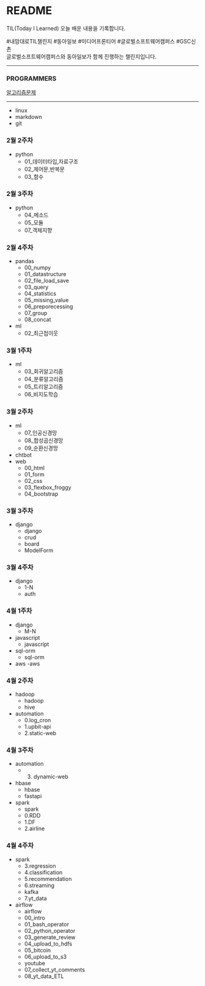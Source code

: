 # README
TIL(Today I Learned)
오늘 배운 내용을 기록합니다.

#내맘대로TIL챌린지 #동아일보 #미디어프론티어 #글로벌소프트웨어캠퍼스 #GSC신촌\
글로벌소프트웨어캠퍼스와 동아일보가 함께 진행하는 챌린지입니다.

---

### PROGRAMMERS
[알고리즘문제](https://github.com/dahee325/algo)

---

- linux
- markdown
- git

### 2월 2주차
- python
    - 01_데이터타입,자료구조
    - 02_제어문,반복문
    - 03_함수

### 2월 3주차
- python
    - 04_메소드
    - 05_모듈
    - 07_객체지향

### 2월 4주차
- pandas
    - 00_numpy
    - 01_datastructure
    - 02_file_load_save
    - 03_query
    - 04_statistics
    - 05_missing_value
    - 06_preporecessing
    - 07_group
    - 08_concat
- ml
    - 02_최근접이웃

### 3월 1주차
- ml
    - 03_회귀알고리즘
    - 04_분류알고리즘
    - 05_트리알고리즘
    - 06_비지도학습

### 3월 2주차
- ml
    - 07_인공신경망
    - 08_합성곱신경망
    - 09_순환신경망
- chtbot
- web
    - 00_html
    - 01_form
    - 02_css
    - 03_flexbox_froggy
    - 04_bootstrap

### 3월 3주차
- django
    - django
    - crud
    - board
    - ModelForm

### 3월 4주차
- django
    - 1-N
    - auth

### 4월 1주차
- django
    - M-N
- javascript
    - javascript
- sql-orm
    - sql-orm
- aws
    -aws

### 4월 2주차
- hadoop
    - hadoop
    - hive
- automation
    - 0.log_cron
    - 1.upbit-api
    - 2.static-web

### 4월 3주차
- automation
    - 3. dynamic-web
- hbase
    - hbase
    - fastapi
- spark
    - spark
    - 0.RDD
    - 1.DF
    - 2.airline

### 4월 4주차
- spark
    - 3.regression
    - 4.classification
    - 5.recommendation
    - 6.streaming
    - kafka
    - 7.yt_data
- airflow
    - airflow
    - 00_intro
    - 01_bash_operator
    - 02_python_operator
    - 03_generate_review
    - 04_upload_to_hdfs
    - 05_bitcoin
    - 06_upload_to_s3
    - youtube
    - 07_collect_yt_comments
    - 08_yt_data_ETL